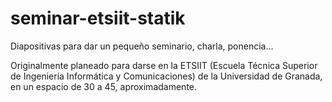 seminar-etsiit-statik
===

Diapositivas para dar un pequeño seminario, charla, ponencia... 

Originalmente planeado para darse en la ETSIIT (Escuela Técnica Superior de Ingeniería Informática y Comunicaciones) de la Universidad de Granada, en un espacio de 30 a 45, aproximadamente.
